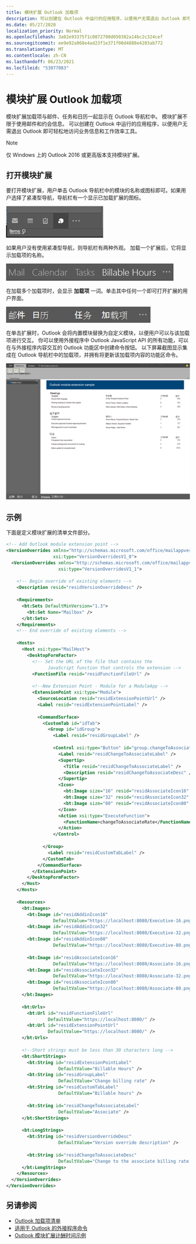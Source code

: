 ```yaml
---
title: 模块扩展 Outlook 加载项
description: 可以创建在 Outlook 中运行的应用程序，以便用户无需退出 Outlook 即可轻松地访问业务信息和工作效率工具。
ms.date: 05/27/2020
localization_priority: Normal
ms.openlocfilehash: 3a02e93375f1c0872790d050382a14bc2c324cef
ms.sourcegitcommit: ee9e92a968e4ad23f1e371f00d4888e4203ab772
ms.translationtype: MT
ms.contentlocale: zh-CN
ms.lasthandoff: 06/23/2021
ms.locfileid: "53077083"
---
```

# <a name="module-extension-outlook-add-ins"></a>模块扩展 Outlook 加载项

模块扩展加载项与邮件、任务和日历一起显示在 Outlook 导航栏中。 模块扩展不限于使用邮件和约会信息。 可以创建在 Outlook 中运行的应用程序，以便用户无需退出 Outlook 即可轻松地访问业务信息和工作效率工具。

> [!NOTE]
> 仅 Windows 上的 Outlook 2016 或更高版本支持模块扩展。  

## <a name="open-a-module-extension"></a>打开模块扩展

要打开模块扩展，用户单击 Outlook 导航栏中的模块的名称或图标即可。如果用户选择了紧凑型导航，导航栏有一个显示已加载扩展的图标。

![当模块扩展在 Outlook 中加载时，显示紧凑型导航栏。](../images/outlook-module-navigationbar-compact.png)

如果用户没有使用紧凑型导航，则导航栏有两种外观。 加载一个扩展后，它将显示加载项的名称。

![当一个模块扩展在 Outlook 中加载时，显示展开的导航栏。](../images/outlook-module-navigationbar-one.png)

在加载多个加载项时，会显示 **加载项** 一词。单击其中任何一个即可打开扩展的用户界面。

![当多个模块扩展在 Outlook 中加载时，显示展开的导航栏。](../images/outlook-module-navigationbar-more.png)

在单击扩展时，Outlook 会将内置模块替换为自定义模块，以便用户可以与该加载项进行交互。 你可以使用外接程序中 Outlook JavaScript API 的所有功能，可以在与外接程序内容交互的 Outlook 功能区中创建命令按钮。 以下屏幕截图显示集成在 Outlook 导航栏中的加载项，并拥有将更新该加载项内容的功能区命令。

![显示模块扩展的用户界面。](../images/outlook-module-extension.png)

## <a name="example"></a>示例

下面是定义模块扩展的清单文件部分。

```xml
<!-- Add Outlook module extension point -->
<VersionOverrides xmlns="http://schemas.microsoft.com/office/mailappversionoverrides"
                  xsi:type="VersionOverridesV1_0">
  <VersionOverrides xmlns="http://schemas.microsoft.com/office/mailappversionoverrides/1.1"
                    xsi:type="VersionOverridesV1_1">

    <!-- Begin override of existing elements -->
    <Description resid="residVersionOverrideDesc" />

    <Requirements>
      <bt:Sets DefaultMinVersion="1.3">
        <bt:Set Name="Mailbox" />
      </bt:Sets>
    </Requirements>
    <!-- End override of existing elements -->

    <Hosts>
      <Host xsi:type="MailHost">
        <DesktopFormFactor>
          <!-- Set the URL of the file that contains the
                JavaScript function that controls the extension -->
          <FunctionFile resid="residFunctionFileUrl" />

          <!--New Extension Point - Module for a ModuleApp -->
          <ExtensionPoint xsi:type="Module">
            <SourceLocation resid="residExtensionPointUrl" />
            <Label resid="residExtensionPointLabel" />

            <CommandSurface>
              <CustomTab id="idTab">
                <Group id="idGroup">
                  <Label resid="residGroupLabel" />

                  <Control xsi:type="Button" id="group.changeToAssociate">
                    <Label resid="residChangeToAssociateLabel" />
                    <Supertip>
                      <Title resid="residChangeToAssociateLabel" />
                      <Description resid="residChangeToAssociateDesc" />
                    </Supertip>
                    <Icon>
                      <bt:Image size="16" resid="residAssociateIcon16" />
                      <bt:Image size="32" resid="residAssociateIcon32" />
                      <bt:Image size="80" resid="residAssociateIcon80" />
                    </Icon>
                    <Action xsi:type="ExecuteFunction">
                      <FunctionName>changeToAssociateRate</FunctionName>
                    </Action>
                  </Control>
                  
              </Group>
                <Label resid="residCustomTabLabel" />
              </CustomTab>
            </CommandSurface>
          </ExtensionPoint>
        </DesktopFormFactor>
      </Host>
    </Hosts>

    <Resources>
      <bt:Images>
        <bt:Image id="residAddinIcon16" 
                  DefaultValue="https://localhost:8080/Executive-16.png" />
        <bt:Image id="residAddinIcon32" 
                  DefaultValue="https://localhost:8080/Executive-32.png" />
        <bt:Image id="residAddinIcon80" 
                  DefaultValue="https://localhost:8080/Executive-80.png" />
      
        <bt:Image id="residAssociateIcon16" 
                  DefaultValue="https://localhost:8080/Associate-16.png" />
        <bt:Image id="residAssociateIcon32" 
                  DefaultValue="https://localhost:8080/Associate-32.png" />
        <bt:Image id="residAssociateIcon80" 
                  DefaultValue="https://localhost:8080/Associate-80.png" />
      </bt:Images>

      <bt:Urls>
        <bt:Url id="residFunctionFileUrl" 
                DefaultValue="https://localhost:8080/" />
        <bt:Url id="residExtensionPointUrl" 
                DefaultValue="https://localhost:8080/" />
      </bt:Urls>

      <!--Short strings must be less than 30 characters long -->
      <bt:ShortStrings>
        <bt:String id="residExtensionPointLabel" 
                    DefaultValue="Billable Hours" />
        <bt:String id="residGroupLabel" 
                    DefaultValue="Change billing rate" />
        <bt:String id="residCustomTabLabel" 
                    DefaultValue="Billable hours" />

        <bt:String id="residChangeToAssociateLabel" 
                    DefaultValue="Associate" />
      </bt:ShortStrings>

      <bt:LongStrings>
        <bt:String id="residVersionOverrideDesc" 
                    DefaultValue="Version override description" />

        <bt:String id="residChangeToAssociateDesc" 
                    DefaultValue="Change to the associate billing rate: $127/hr" />
      </bt:LongStrings>
    </Resources>
  </VersionOverrides>
</VersionOverrides>
```

## <a name="see-also"></a>另请参阅

- [Outlook 加载项清单](manifests.md)
- [适用于 Outlook 的外接程序命令](add-in-commands-for-outlook.md)
- [Outlook 模块扩展计酬时间示例](https://github.com/OfficeDev/Outlook-Add-in-JavaScript-ModuleExtension)
